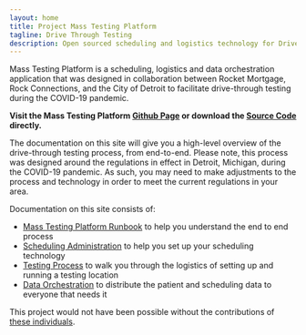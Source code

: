 ```yaml
---
layout: home
title: Project Mass Testing Platform
tagline: Drive Through Testing
description: Open sourced scheduling and logistics technology for Drive Through Testing
---
```


Mass Testing Platform is a scheduling, logistics and data orchestration application that was designed in collaboration between Rocket Mortgage, Rock Connections, and the City of Detroit to facilitate drive-through testing during the COVID-19 pandemic.

**Visit the Mass Testing Platform [Github Page](https://github.com/QuickenLoans/MassTestingPlatform) or download the [Source Code](https://git.rockfin.com/marketing-web/MassTestingPlatform/archive/master.zip) directly.**

The documentation on this site will give you a high-level overview of the drive-through testing process, from end-to-end. Please note, this process was designed around the regulations in effect in Detroit, Michigan, during the COVID-19 pandemic. As such, you may need to make adjustments to the process and technology in order to meet the current regulations in your area.

Documentation on this site consists of:

- [Mass Testing Platform Runbook](./mtp-runbook) to help you understand the end to end process
- [Scheduling Administration](./scheduling-runbook) to help you set up your scheduling technology
- [Testing Process](./testing-runbook) to walk you through the logistics of setting up and running a testing location
- [Data Orchestration](./data-runbook) to distribute the patient and scheduling data to everyone that needs it

This project would not have been possible without the contributions of [these individuals](./contributors).
